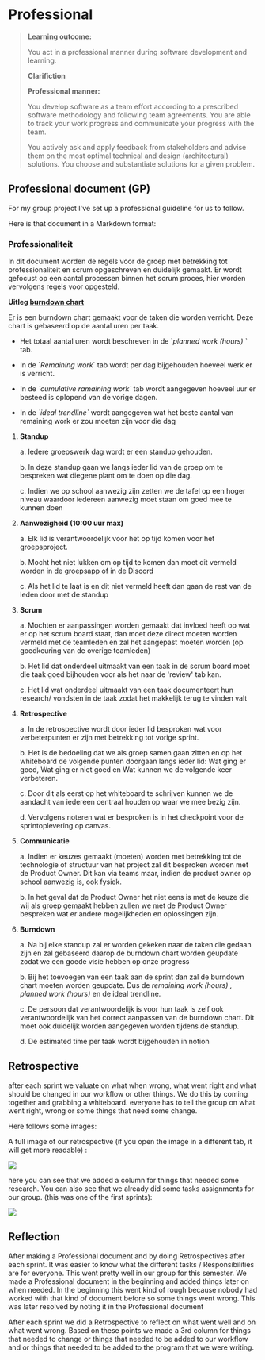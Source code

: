 # Professional

>**Learning outcome:**
>
>You act in a professional manner during software development and learning.
>
> **Clarifiction**
>
>
>**Professional manner:**
>
>You develop software as a team effort according to a prescribed software methodology and following team agreements. You are able to track your work progress and communicate your progress with the team.
>
>You actively ask and apply feedback from stakeholders and advise them on the most optimal technical and design (architectural) solutions.
>You choose and substantiate solutions for a given problem.

## Professional document (GP)
For my group project I've set up a professional guideline for us to follow.

Here is that document in a Markdown format:

### Professionaliteit

In dit document worden de regels voor de groep met betrekking tot
professionaliteit en scrum opgeschreven en duidelijk gemaakt. Er wordt
gefocust op een aantal processen binnen het scrum proces, hier worden
vervolgens regels voor opgesteld.

**Uitleg [burndown
chart](https://1drv.ms/x/s!AkY3UFbuOGGngpwpy8Z4QUqJko3-yw?e=t3bzeP)**

Er is een burndown chart gemaakt voor de taken die worden verricht. Deze
chart is gebaseerd op de aantal uren per taak.

-   Het totaal aantal uren wordt beschreven in de \`*planned work
    (hours)* \` tab.

-   In de \`*Remaining work*\` tab wordt per dag bijgehouden hoeveel
    werk er is verricht.

-   In de *\`cumulative ramaining work\`* tab wordt aangegeven hoeveel
    uur er besteed is oplopend van de vorige dagen.

-   In de *\`ideal trendline\`* wordt aangegeven wat het beste aantal
    van remaining work er zou moeten zijn voor die dag

1.  **Standup**

    a.  Iedere groepswerk dag wordt er een standup gehouden.

    b.  In deze standup gaan we langs ieder lid van de groep om te
    bespreken wat diegene plant om te doen op die dag.

    c.  Indien we op school aanwezig zijn zetten we de tafel op een
    hoger niveau waardoor iedereen aanwezig moet staan om goed mee
    te kunnen doen

2.  **Aanwezigheid (10:00 uur max)**

    a.  Elk lid is verantwoordelijk voor het op tijd komen voor het
    groepsproject.

    b.  Mocht het niet lukken om op tijd te komen dan moet dit vermeld
    worden in de groepsapp of in de Discord

    c.  Als het lid te laat is en dit niet vermeld heeft dan gaan de
    rest van de leden door met de standup

3.  **Scrum**

    a.  Mochten er aanpassingen worden gemaakt dat invloed heeft op wat
    er op het scrum board staat, dan moet deze direct moeten worden
    vermeld met de teamleden en zal het aangepast moeten worden (op
    goedkeuring van de overige teamleden)

    b.  Het lid dat onderdeel uitmaakt van een taak in de scrum board
    moet die taak goed bijhouden voor als het naar de 'review' tab
    kan.

    c.  Het lid wat onderdeel uitmaakt van een taak documenteert hun
    research/ vondsten in de taak zodat het makkelijk terug te
    vinden valt

4.  **Retrospective**

    a.  In de retrospective wordt door ieder lid besproken wat voor
    verbeterpunten er zijn met betrekking tot vorige sprint.

    b.  Het is de bedoeling dat we als groep samen gaan zitten en op het
    whiteboard de volgende punten doorgaan langs ieder lid: Wat ging
    er goed, Wat ging er niet goed en Wat kunnen we de volgende keer
    verbeteren.

    c.  Door dit als eerst op het whiteboard te schrijven kunnen we de
    aandacht van iedereen centraal houden op waar we mee bezig zijn.

    d.  Vervolgens noteren wat er besproken is in het checkpoint voor de
    sprintoplevering op canvas.

5.  **Communicatie**

    a.  Indien er keuzes gemaakt (moeten) worden met betrekking tot de
    technologie of structuur van het project zal dit besproken
    worden met de Product Owner. Dit kan via teams maar, indien de
    product owner op school aanwezig is, ook fysiek.

    b.  In het geval dat de Product Owner het niet eens is met de keuze
    die wij als groep gemaakt hebben zullen we met de Product Owner
    bespreken wat er andere mogelijkheden en oplossingen zijn.

6.  **Burndown**

    a.  Na bij elke standup zal er worden gekeken naar de taken die
    gedaan zijn en zal gebaseerd daarop de burndown chart worden
    geupdate zodat we een goede visie hebben op onze progress

    b.  Bij het toevoegen van een taak aan de sprint dan zal de burndown
    chart moeten worden geupdate. Dus de *remaining work (hours) ,
    planned work (hours)* en de ideal trendline.

    c.  De persoon dat verantwoordelijk is voor hun taak is zelf ook
    verantwoordelijk van het correct aanpassen van de burndown
    chart. Dit moet ook duidelijk worden aangegeven worden tijdens
    de standup.

    d.  De estimated time per taak wordt bijgehouden in notion



## Retrospective

after each sprint we valuate on what when wrong, what went right and what should be changed in our workflow or other things. We do this by coming together and grabbing a whiteboard. everyone has to tell the group on what went right, wrong or some things that need some change.

Here follows some images:

A full image of our retrospective (if you open the image in a different tab, it will get more readable) :

![](retro1.jpg)

here you can see that we added a column for things that needed some research. You can also see that we already did some tasks assignments for our group. (this was one of the first sprints):

![](retro3.jpg)

## Reflection

After making a Professional document and by doing Retrospectives after each sprint. It was easier to know what the different tasks / Responsibilities are for everyone. This went pretty well in our group for this semester. We made a Professional document in the beginning and added things later on when needed. In the beginning this went kind of rough because nobody had worked with that kind of document before so some things went wrong. This was later resolved by noting it in the Professional document

After each sprint we did a Retrospective to reflect on what went well and on what went wrong. Based on these points we made a 3rd column for things that needed to change or things that needed to be added to our workflow and or things that needed to be added to the program that we were writing.

